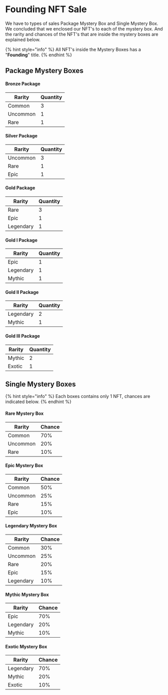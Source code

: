 # Founding NFT Sale

We have to types of sales Package Mystery Box and Single Mystery Box. We concluded that we enclosed our NFT's to each of the mystery box. And the rarity and chances of the NFT's that are inside the mystery boxes are explained below.

{% hint style="info" %}
All NFT's inside the Mystery Boxes has a "**Founding**" title.
{% endhint %}

## Package Mystery Boxes

#### Bronze Package

| Rarity   | Quantity |
| -------- | -------- |
| Common   | 3        |
| Uncommon | 1        |
| Rare     | 1        |

#### Silver Package

| Rarity   | Quantity |
| -------- | -------- |
| Uncommon | 3        |
| Rare     | 1        |
| Epic     | 1        |

#### Gold Package

| Rarity    | Quantity |
| --------- | -------- |
| Rare      | 3        |
| Epic      | 1        |
| Legendary | 1        |

#### Gold I Package

| Rarity    | Quantity |
| --------- | -------- |
| Epic      | 1        |
| Legendary | 1        |
| Mythic    | 1        |

#### Gold II Package

| Rarity    | Quantity |
| --------- | -------- |
| Legendary | 2        |
| Mythic    | 1        |

#### Gold III Package

| Rarity | Quantity |
| ------ | -------- |
| Mythic | 2        |
| Exotic | 1        |

## Single Mystery Boxes

{% hint style="info" %}
Each boxes contains only 1 NFT, chances are indicated below.
{% endhint %}

#### Rare Mystery Box

| Rarity   | Chance |
| -------- | ------ |
| Common   | 70%    |
| Uncommon | 20%    |
| Rare     | 10%    |

#### Epic Mystery Box

| Rarity   | Chance |
| -------- | ------ |
| Common   | 50%    |
| Uncommon | 25%    |
| Rare     | 15%    |
| Epic     | 10%    |

#### Legendary Mystery Box

| Rarity    | Chance |
| --------- | ------ |
| Common    | 30%    |
| Uncommon  | 25%    |
| Rare      | 20%    |
| Epic      | 15%    |
| Legendary | 10%    |

#### Mythic Mystery Box

| Rarity    | Chance |
| --------- | ------ |
| Epic      | 70%    |
| Legendary | 20%    |
| Mythic    | 10%    |

#### Exotic Mystery Box

| Rarity    | Chance |
| --------- | ------ |
| Legendary | 70%    |
| Mythic    | 20%    |
| Exotic    | 10%    |
